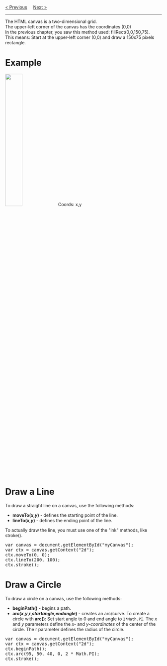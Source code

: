 <a href="/JS/Graphics/Canvas/Drawing.md">&lt; Previous</a>
&nbsp;&nbsp;&nbsp;
<a href="/JS/Graphics/Canvas/Gradients.md">Next &gt;</a>
<hr>
The HTML canvas is a two-dimensional grid.
<br>
The upper-left corner of the canvas has the coordinates (0,0)
<br>
In the previous chapter, you saw this method used: fillRect(0,0,150,75).
<br>
This means: Start at the upper-left corner (0,0) and draw a 150x75 pixels rectangle.
<h1>Example</h1>
<img src="https://i.imgur.com/eAWvqEI.jpg" width="33%">
Coords: x,y
<h1>Draw a Line</h1>
To draw a straight line on a canvas, use the following methods:
<ul>
  <li><b>moveTo(<i>x</i>,<i>y</i>)</b> - defines the starting point of the line.</li>
  <li><b>lineTo(<i>x</i>,<i>y</i>)</b> - defines the ending point of the line.</li>
</ul>
To actually draw the line, you must use one of the "ink" methods, like stroke().
<pre>
var canvas = document.getElementById("myCanvas");
var ctx = canvas.getContext("2d");
ctx.moveTo(0, 0);
ctx.lineTo(200, 100);
ctx.stroke();
</pre>
<h1>Draw a Circle</h1>
To draw a circle on a canvas, use the following methods:
<ul>
  <li><b>beginPath()</b> - begins a path.</li>
  <li><b>arc(<i>x</i>,<i>y</i>,</i>r</i>,<i>startangle</i>,<i>endangle</i>)</b> - creates an arc/curve. To create a circle with <b>arc()</b>: Set start angle to 0 and end angle to <code>2*Math.PI</code>. The <i>x</i> and <i>y</i> parameters define the <i>x-</i> and <i>y-coordinates</i> of the center of the circle. The </i>r</i> parameter defines the radius of the circle.</li>
</ul>
<pre>
var canvas = document.getElementById("myCanvas");
var ctx = canvas.getContext("2d");
ctx.beginPath();
ctx.arc(95, 50, 40, 0, 2 * Math.PI);
ctx.stroke();
</pre>
